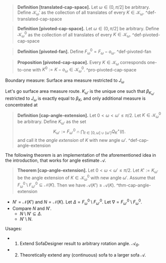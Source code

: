 > __Definition [translated-cap-space].__ Let $\omega \in (0, \pi/2]$ be arbitrary. Define $\mathcal{K}_\omega'$ as the collection of all translates of every $K \in \mathcal{K}_\omega$.
> ^def-translated-cap-space

> __Definition [pivoted-cap-space].__ Let $\omega \in (0, \pi/2]$ be arbitrary. Define $\mathcal{K}_\omega^0$ as the collection of all translates of every $K \in \mathcal{K}_\omega$.
> ^def-pivoted-cap-space

> __Definition [pivoted-fan].__ Define $F_\omega^0 = F_\omega - o_\omega$.
> ^def-pivoted-fan

> __Proposition [pivoted-cap-space].__ Every $K \in \mathcal{K}_\omega$ corresponds one-to-one with $K^0 := K - o_\omega \in \mathcal{K}_\omega^0$. 
> ^pro-pivoted-cap-space

Boundary measure: Surface area measure restricted to $J_\omega$

Let's go surface area measure route. $K_{\omega'}$ is the unique one such that $\beta_{K_{\omega'}}$ restricted to $J_{\omega}$ is exactly equal to $\beta_K$, and only additional measure is concentrated at 

> __Definition [cap-angle-extension].__ Let $0 < \omega < \omega' \leq \pi/2$. Let $K \in \mathcal{K}_{\omega}^0$ be arbitrary. Define $K_{\omega'}$ as the set
$$
K_{\omega'} := F_{\omega'}^0 \cap \bigcap_{t \in [0, \omega] \cup \left\{ \omega' \right\} } Q_K^+(t).
$$
> and call it the _angle extension_ of $K$ with new angle $\omega'$.
> ^def-cap-angle-extension

The following theorem is an implementation of the aforementioned idea in the introduction, that works for angle estimate $\mathcal{A}$.

> __Theorem [cap-angle-extension].__ Let $0 < \omega < \omega' \leq \pi/2$. Let $K' := K_{\omega'}$ be the angle extension of $K \in \mathcal{K}_{\omega}^0$ with new angle $\omega'$. Assume that $F_{\omega}^0 \setminus F_{\omega'}^0 \subseteq \mathcal{N}(K)$. Then we have $\mathcal{A}(K') \geq \mathcal{A}(K)$.
> ^thm-cap-angle-extension

- $N' = \mathcal{N}(K')$ and $N = \mathcal{N}(K)$. Let $\Delta = F_{\omega}^0 \setminus F_{\omega'}^0$. Let $\nabla = F_{\omega'}^0 \setminus F_\omega^0$.
- Compare $N$ and $N'$.
	- $N \setminus N' \subseteq \Delta$.
	- $N' \setminus N$.

Usages:

- 1. Extend SofaDesigner result to arbitrary rotation angle. $\mathcal{A}_\Theta$.
- 2. Theoretically extend any (continuous) sofa to a larger sofa $\mathcal{A}$.